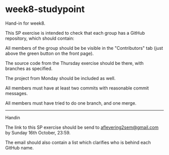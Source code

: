 # week8-studypoint
Hand-in for week8.

 This SP exercise is intended to check that each group has a GitHub repository, which should contain:

All members of the group should be be visible in the "Contributors" tab (just above the green button on the front page).

The source code from the Thursday exercise should be there, with branches as specified.

The project from Monday should be included as well.

All members must have at least two commits with reasonable commit messages.

All members must have tried to do one branch, and one merge.

------------------------------------------------------------------------------------------------------------------------------
Handin

The link to this SP exercise should be send to aflevering2sem@gmail.com by Sunday 16th October, 23:59.

The email should also contain a list which clarifies who is behind each GitHub name.
